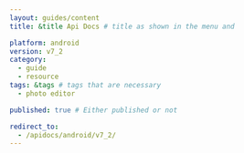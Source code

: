 ```yaml
---
layout: guides/content
title: &title Api Docs # title as shown in the menu and 

platform: android
version: v7_2
category: 
  - guide
  - resource
tags: &tags # tags that are necessary
  - photo editor 

published: true # Either published or not 

redirect_to: 
  - /apidocs/android/v7_2/
---
```

